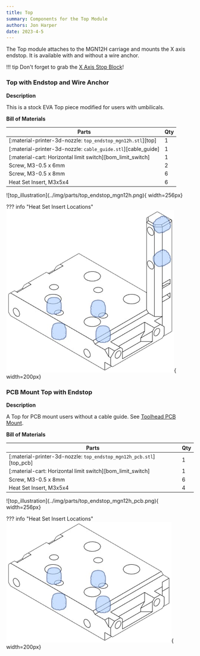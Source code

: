 ```yaml
---
title: Top
summary: Components for the Top Module
authors: Jon Harper
date: 2023-4-5
---
```


The Top module attaches to the MGN12H carriage and mounts the X axis endstop. It is available with and without a wire anchor.

!!! tip
    Don't forget to grab the [X Axis Stop Block](other.md#x-axis-stop-block)!

### Top with Endstop and Wire Anchor

<div markdown class="jh-grid-container jh-grid-2">
<div markdown class="jh-grid-para">

**Description**

This is a stock EVA Top piece modified for users with umbilicals.

**Bill of Materials**

| Parts     | Qty |
|-----------|-----|
| [:material-printer-3d-nozzle: `top_endstop_mgn12h.stl`][top] | 1 |
| [:material-printer-3d-nozzle: `cable_guide.stl`][cable_guide] | 1 |
| [:material-cart: Horizontal limit switch][bom_limit_switch]  | 1 |
| Screw, M3-0.5 x 6mm      | 2 |
| Screw, M3-0.5 x 8mm      | 6 |
| Heat Set Insert, M3x5x4  | 6 |

</div>
<div markdown class="jh-grid-img">
![top_illustration](../img/parts/top_endstop_mgn12h.png){ width=256px}

??? info "Heat Set Insert Locations"
    ![top_pcb_illustration](../img/inserts/top.png){ width=200px}
</div>
</div>

### PCB Mount Top with Endstop

<div markdown class="jh-grid-container jh-grid-2">
<div markdown class="jh-grid-para">

**Description**

A Top for PCB mount users without a cable guide. See [Toolhead PCB Mount](#toolhead-pcb-mount).

**Bill of Materials**

| Parts     | Qty |
|-----------|-----|
| [:material-printer-3d-nozzle: `top_endstop_mgn12h_pcb.stl`][top_pcb] | 1 |
| [:material-cart: Horizontal limit switch][bom_limit_switch]  | 1 |
| Screw, M3-0.5 x 8mm      | 6 |
| Heat Set Insert, M3x5x4  | 4 |

</div>
<div markdown class="jh-grid-img">
![top_illustration](../img/parts/top_endstop_mgn12h_pcb.png){ width=256px}

??? info "Heat Set Insert Locations"
    ![top_pcb_illustration](../img/inserts/top_pcb.png){ width=200px}
</div>
</div>